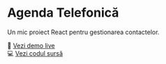 # Agenda Telefonică
Un mic proiect React pentru gestionarea contactelor.

🔗 [Vezi demo live](https://username.github.io/agenda-telefonica/)  
💻 [Vezi codul sursă](https://github.com/username/agenda-telefonica)
